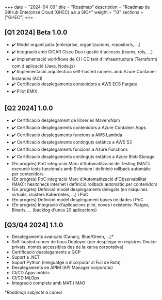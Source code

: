 
+++
date         = "2024-04-09"
title        = "Roadmap"
description  = "Roadmap de GitHub Enterprise Cloud (GHEC) a.k.a SIC+"
weight      = "10"
sections    = ["GHEC"]
+++

## [Q1 2024] Beta 1.0.0​

- :heavy_check_mark: Model organitzatiu (enterprise, organitzacions, repositoris, ...)​
- :heavy_check_mark: Integració amb GICAR Cisco Duo i gestió d'accesos (teams, rols, ...)​
- :heavy_check_mark: Implementació workflows de CI i CD tant d'infraestructura (Terraform) com d'aplicació (Java, Node.js)​
- :heavy_check_mark: Implementació arquitectura self-hosted runners amb Azure Container Instances (ACI)​
- :heavy_check_mark: Certificació desplegaments contenidors a AWS ECS Fargate​
- :heavy_check_mark: Pilot EMIX​

## [Q2 2024] 1.0.0​

- :heavy_check_mark: Certificació desplegament de llibreries Maven/Npm​
- :heavy_check_mark: Certificació desplegaments contenidors a Azure Container Apps​
- :heavy_check_mark: Certificació desplegaments funcions a AWS Lambda
- :heavy_check_mark: Certificació desplegaments continguts estàtics a AWS S3
- :heavy_check_mark: Certificació desplegaments funcions a Azure Functions
- :heavy_check_mark: Certificació desplegaments continguts estàtics a Azure Blob Storage​
- (En progrés) PoC integració Marc d'Automatització de Testing (MAT): execució tests funcionals amb Selenium i definició rollback automàtic per contenidors
- (En progrés) PoC integració Marc d'Automatització d'Observabilitat (MAO)​: healtcheck internet i definició rollback automàtic per contenidors
- (En progrés) Definició model desplegaments delegats (en màquines virtuals, clusters Kubernetes, ...) i PoC​
- (En progrés) Definició model desplegament bases de dades i PoC​
- (En progrés) Integració d'aplicacions pilot, noves i existents: Platges, Binaris, ... (backlog d'unes 20 aplicacions)​

## [Q3/Q4 2024] 1.1.0​

- Desplegaments avançats (Canary, Blue/Green, ...)*​
- Self-hosted runner de tipus Deployer (per desplegar en registres Docker privats, només accessibles des de la xarxa corporativa)​
- Certificació desplegaments a GCP​
- Suport a .NET​
- Suport Python (llenguatge a incorporar al Full de Ruta)​
- Desplegaments en APIM (API Manager corporatiu)
- CI/CD Apps mòbils
- CI/CD MLOps
- Integració completa amb MAT i MAO


*_Roadmap subjecte a canvis_